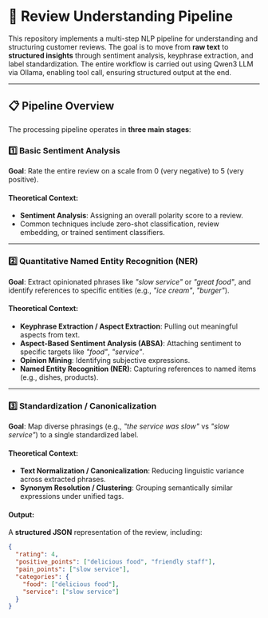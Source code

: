 # 🧠 Review Understanding Pipeline

This repository implements a multi-step NLP pipeline for understanding and structuring customer reviews. The goal is to move from **raw text** to **structured insights** through sentiment analysis, keyphrase extraction, and label standardization.
The entire workflow is carried out using Qwen3 LLM via Ollama, enabling tool call, ensuring structured output at the end. 

---

## 📋 Pipeline Overview

The processing pipeline operates in **three main stages**:

### 1️⃣ Basic Sentiment Analysis  
**Goal**: Rate the entire review on a scale from 0 (very negative) to 5 (very positive).

#### Theoretical Context:
- **Sentiment Analysis**: Assigning an overall polarity score to a review.
- Common techniques include zero-shot classification, review embedding, or trained sentiment classifiers.

---

### 2️⃣ Quantitative Named Entity Recognition (NER)  
**Goal**: Extract opinionated phrases like _"slow service"_ or _"great food"_, and identify references to specific entities (e.g., _"ice cream"_, _"burger"_).

#### Theoretical Context:
- **Keyphrase Extraction / Aspect Extraction**: Pulling out meaningful aspects from text.
- **Aspect-Based Sentiment Analysis (ABSA)**: Attaching sentiment to specific targets like _"food"_, _"service"_.
- **Opinion Mining**: Identifying subjective expressions.
- **Named Entity Recognition (NER)**: Capturing references to named items (e.g., dishes, products).

---

### 3️⃣ Standardization / Canonicalization  
**Goal**: Map diverse phrasings (e.g., _"the service was slow"_ vs _"slow service"_) to a single standardized label.

#### Theoretical Context:
- **Text Normalization / Canonicalization**: Reducing linguistic variance across extracted phrases.
- **Synonym Resolution / Clustering**: Grouping semantically similar expressions under unified tags.

#### Output:
A **structured JSON** representation of the review, including:
```json
{
  "rating": 4,
  "positive_points": ["delicious food", "friendly staff"],
  "pain_points": ["slow service"],
  "categories": {
    "food": ["delicious food"],
    "service": ["slow service"]
  }
}
```

